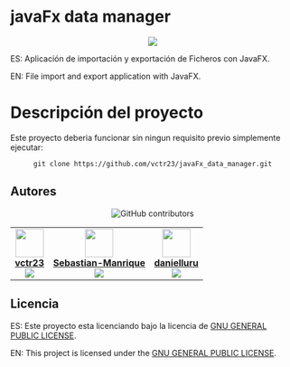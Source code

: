 # javaFx data manager

<p align="center">
  <a href="https://skillicons.dev">
    <img src="https://skillicons.dev/icons?i=git,java,css" />
  </a>
</p>

ES: Aplicación de importación y exportación de Ficheros con JavaFX.

EN: File import and export application with JavaFX.

# Descripción del proyecto

Este proyecto deberia funcionar sin ningun requisito previo simplemente ejecutar:

<div align="center">

```git clone https://github.com/vctr23/javaFx_data_manager.git```
</div>

## Autores

<div align="center">

![GitHub contributors](https://img.shields.io/github/contributors/vctr23/javaFx_data_manager)

<table>
  <tr>
    <td align="center">
      <img src="https://github.com/vctr23.png" width="50" height="50"><br>
      <a href="https://github.com/vctr23"><b>vctr23</b></a><br>
      <img src="https://img.shields.io/github/stars/vctr23">
    </td>
    <td align="center">
      <img src="https://github.com/Sebastian-Manrique.png" width="50" height="50"><br>
      <a href="https://github.com/Sebastian-Manrique"><b>Sebastian-Manrique</b></a><br>
      <img src="https://img.shields.io/github/stars/Sebastian-Manrique">
    </td>
    <td align="center">
      <img src="https://github.com/danielluru.png" width="50" height="50"><br>
      <a href="https://github.com/danielluru"><b>danielluru</b></a><br>
      <img src="https://img.shields.io/github/stars/danielluru">
    </td>
  </tr>
</table>

</div>


## Licencia

ES: Este proyecto esta licenciando bajo la licencia de [GNU GENERAL PUBLIC LICENSE](LICENSE).

EN: This project is licensed under the [GNU GENERAL PUBLIC LICENSE](LICENSE).
